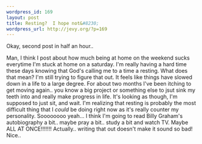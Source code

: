 ```yaml
--- 
wordpress_id: 169
layout: post
title: Resting?  I hope not&#8230;
wordpress_url: http://jevy.org/?p=169
---
```

Okay, second post in half an hour..

Man, I think I post about how much being at home on the weekend sucks everytime I'm stuck at home on a saturday.  I'm really having a hard time these days knowing that God's calling me to a time a resting.  What does that mean?  I'm still trying to figure that out.  It feels like things have slowed down in a life to a large degree.  For about two months I've been itching to get moving again.. you know a big project or something else to jsut sink my teeth into and really make progress in life.  It's looking as though, I'm supposed to just sit, and wait.  I'm realizing that resting is probably the most difficult thing that I _could_ be doing right now as it's really counter my personality.  Soooooooo yeah... I think I'm going to read Billy Graham's autobiography a bit.. maybe pray a bit.. study a bit and watch TV.  Maybe ALL AT ONCE!!!!!!!  Actually.. writing that out doesn't make it sound so bad!  Nice..

